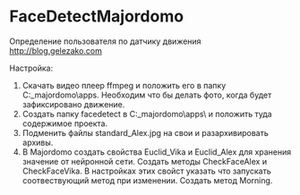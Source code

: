 # FaceDetectMajordomo
Определение пользователя по датчику движения http://blog.gelezako.com

Настройка:
1. Скачать видео плеер ffmpeg и положить его в папку C:\_majordomo\apps. Необходим что бы делать фото, когда будет зафиксировано движение.
2. Создать папку facedetect в C:\_majordomo\apps\ и положить туда содержимое проекта.
3. Подменить файлы standard_Alex.jpg на свои и разархивировать архивы.
4. В Majordomo создать свойства Euclid_Vika и Euclid_Alex для хранения значение от нейронной сети. Создать методы CheckFaceAlex и CheckFaceVika. В настройках этих свойст указать что запускать соотвествующий метод при изменении. Создать метод Morning.
